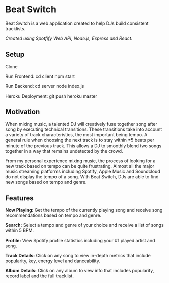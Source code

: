 # Beat Switch

Beat Switch is a web application created to help DJs build consistent tracklists. 

*Created using Spotfify Web API, Node.js, Express and React.*

## Setup

Clone

Run Frontend:
cd client
npm start

Run Backend:
cd server
node index.js

Heroku Deployment:
git push heroku master


## Motivation

When mixing music, a talented DJ will creatively fuse together song after song by executing technical transitions. These transitions take into account a variety of track characteristics, the most important being tempo. A general rule when choosing the next track is to stay within ±5 beats per minute of the previous track. This allows a DJ to smoothly blend two songs together in a way that remains undetected by the crowd. 

From my personal experience mixing music, the process of looking for a new track based on tempo can be quite frustrating. Almost all the major music streaming platforms including Spotify, Apple Music and Soundcloud do not display the tempo of a song. With Beat Switch, DJs are able to find new songs based on tempo and genre. 

## Features

**Now Playing:** Get the tempo of the currently playing song and receive song recommendations based on tempo and genre.


**Search:** Select a tempo and genre of your choice and receive a list of songs within 5 BPM.


**Profile:** View Spotify profile statistics including your #1 played artist and song.


**Track Details:** Click on any song to view in-depth metrics that include popularity, key, energy level and danceability.


**Album Details:** Click on any album to view info that includes popularity, record label and the full tracklist.








 
